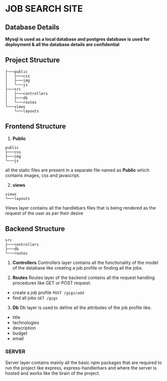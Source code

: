 # JOB SEARCH SITE

## Database Details

**Mysql is used as a local database and postgres database is used for deployment & all the database details are confidential**


## Project Structure

```
├───public
│   ├───css
│   ├───img
│   └───js
├───src
│   ├───controllers
│   ├───db
│   └───routes
└───views
    └───layouts
```
## Frontend Structure

1. **Public**

```
public
├───css
├───img
└───js
```
all the static files are present in a separate file named as **Public**  which contains images, css and javascript.

2. **views**

```
views
└───layouts
```
Views layer contains all the handlebars files that is being rendered as the request of the user as per their desire


## Backend Structure

```
src
├───controllers
├───db
└───routes
```
1. **Controllers**
Controllers layer contains all the functionality of the model of the database like creating a job profile or finding all the jobs.



2. **Routes**
Routes layer of the backend contains all the request handling procedures like GET or POST request.

- create a job profile  `POST /gigs/add` 
- find all jobs `GET /gigs`

3. **Db**
Db layer is used to define all the attributes of the job profile like.
- title
- technologies
- description
- budget
- email

### SERVER
 Server layer contains mainly all the basic npm packages that are required to run the project like express, express-handlerbars and where the server is hosted and works like the brain of the project.



